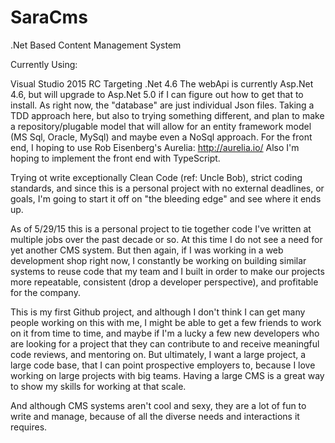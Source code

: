 # SaraCms
.Net Based Content Management System

Currently Using:

Visual Studio 2015 RC
Targeting .Net 4.6
The webApi is currently Asp.Net 4.6, but will upgrade to Asp.Net 5.0 if I can figure out how to get that to install.
As right now, the "database" are just individual Json files.  Taking a TDD approach here, but also to trying something different, and plan to make a repository/plugable model that will allow for an entity framework model (MS Sql, Oracle, MySql) and maybe even a NoSql approach.
For the front end, I hoping to use Rob Eisenberg's  Aurelia: http://aurelia.io/
Also I'm hoping to implement the front end with TypeScript.

Trying ot write exceptionally Clean Code (ref: Uncle Bob), strict coding standards, and since this is a personal project with no external deadlines, or goals, I'm going to start it off on "the bleeding edge" and see where it ends up.

As of 5/29/15 this is a personal project to tie together code I've written at multiple jobs over the past decade or so. At this time I do not see a need for yet another CMS system.  But then again, if I was working in a web development shop right now, I constantly be working on building similar systems to reuse code that my team and I built in order to make our projects more repeatable, consistent (drop a developer perspective), and profitable for the company.

This is my first Github project, and although I don't think I can get many people working on this with me, I might be able to get a few friends to work on it from time to time, and maybe if I'm a lucky a few new developers who are looking for a project that they can contribute to and receive meaningful code reviews, and mentoring on.  But ultimately, I want a large project, a large code base, that I can point prospective employers to, because I love working on large projects with big teams.  Having a large CMS is a great way to show my skills for working at that scale.

And although CMS systems aren't cool and sexy, they are a lot of fun to write and manage, because of all the diverse needs and interactions it requires.
